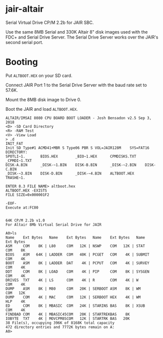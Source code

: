 # jair-altair
Serial Virtual Drive CP/M 2.2b for JAIR SBC.

Use the same 8MB Serial and 330K Altair 8" disk images used with the FDC+ and Serial Drive Server. The Serial Drive Server works over the JAIR's second serial port.

# Booting
Put `ALTBOOT.HEX` on your SD card.

Connect JAIR Port 1 to the Serial Drive Server with the baud rate set to 57.6K.

Mount the 8MB disk image to Drive 0.

Boot the JAIR and load `ALTBOOT.HEX`.

```
ALTAIR/IMSAI 8080 CPU BOARD BOOT LOADER - Josh Bensadon v2.5 Sep 3, 2018
<D> -SD Card Directory
<R> -RAM Test
<V> -View Load
> .d
INIT_FAT 
Init SD Type#1 ACMD41+MBR S Type06 PBR S VOL=JAIR128M    SYS=FAT16   
DIRECTORY:
SPOTLI~1.       BIOS.HEX        _BIO~1.HEX      CPMDISKS.TXT    _CPMDI~1.TXT
DISK-A.BIN      _DISK-~1.BIN    DISK-B.BIN      _DISK-~2.BIN    DISK-C.BIN
_DISK-~3.BIN    DISK-D.BIN      _DISK-~4.BIN    ALTBOOT.HEX     TRASHE~1.

ENTER 8.3 FILE NAME> altboot.hex
ALTBOOT.HEX -EXISTS
FILE SIZE=0x000001F2

-EOF-
Execute at:FC00


64K CP/M 2.2b v1.0
For Altair 8Mb Virtual Serial Drive for JAIR

A0>ls
Name    Ext Bytes   Name    Ext Bytes   Name    Ext Bytes   Name    Ext Bytes
ASM     COM    8K | L80     COM   12K | NSWP    COM   12K | STAT    COM    8K
BIOS    ASM   64K | LADDER  COM   40K | PCGET   COM    4K | SUBMIT  COM    4K
BOOT    ASM    8K | LADDER  DAT    4K | PCPUT   COM    4K | SURVEY  COM    4K
DDT     COM    8K | LOAD    COM    4K | PIP     COM    8K | SYSGEN  COM    4K
DRIVES  TXT    4K | LS      COM    4K | R       COM    4K | W       COM    4K
DUMP    ASM    8K | M80     COM   20K | SERBOOT ASM    8K | WM      COM   12K
DUMP    COM    4K | MAC     COM   12K | SERBOOT HEX    4K | WM      HLP    4K
ED      COM    8K | MBASIC  COM   24K | STARINS BAS    8K | XSUB    COM    4K
FINDBAD COM    4K | MBASIC45COM   20K | STARTREKBAS    8K
IOBYTE  TXT    4K | MOVCPM8SCOM   12K | STARTRK BAS   20K
38 File(s), occupying 396K of 8168K total capacity
472 directory entries and 7772K bytes remain on A:
A0>
```
